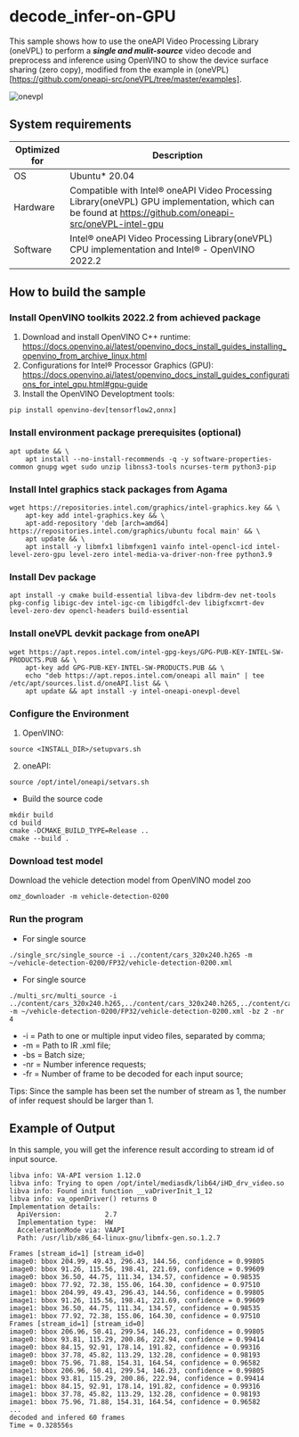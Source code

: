 # decode_infer-on-GPU
This sample shows how to use the oneAPI Video Processing Library (oneVPL) to perform a ***single and mulit-source*** video decode and preprocess and inference using OpenVINO to show the device surface sharing (zero copy), modified from the example in (oneVPL)[https://github.com/oneapi-src/oneVPL/tree/master/examples].

![onevpl](https://user-images.githubusercontent.com/91237924/195313571-cfd0fa36-74d5-4097-8c92-a78134462a22.png)

## System requirements

| Optimized for    | Description
|----------------- | ----------------------------------------
| OS               | Ubuntu* 20.04
| Hardware         | Compatible with Intel® oneAPI Video Processing Library(oneVPL) GPU implementation, which can be found at https://github.com/oneapi-src/oneVPL-intel-gpu 
| Software         | Intel® oneAPI Video Processing Library(oneVPL) CPU implementation and Intel® - OpenVINO 2022.2

## How to build the sample

### Install OpenVINO toolkits 2022.2 from achieved package
1) Download and install OpenVINO C++ runtime:
https://docs.openvino.ai/latest/openvino_docs_install_guides_installing_openvino_from_archive_linux.html
2) Configurations for Intel® Processor Graphics (GPU):
https://docs.openvino.ai/latest/openvino_docs_install_guides_configurations_for_intel_gpu.html#gpu-guide
3) Install the OpenVINO Developtment tools:
```shell
pip install openvino-dev[tensorflow2,onnx]
```

### Install environment package prerequisites (optional)
```shell
apt update && \
    apt install --no-install-recommends -q -y software-properties-common gnupg wget sudo unzip libnss3-tools ncurses-term python3-pip
```

### Install Intel graphics stack packages from Agama
```shell
wget https://repositories.intel.com/graphics/intel-graphics.key && \
    apt-key add intel-graphics.key && \
    apt-add-repository 'deb [arch=amd64] https://repositories.intel.com/graphics/ubuntu focal main' && \
    apt update && \
    apt install -y libmfx1 libmfxgen1 vainfo intel-opencl-icd intel-level-zero-gpu level-zero intel-media-va-driver-non-free python3.9
```

### Install Dev package
```shell
apt install -y cmake build-essential libva-dev libdrm-dev net-tools pkg-config libigc-dev intel-igc-cm libigdfcl-dev libigfxcmrt-dev level-zero-dev opencl-headers build-essential
```

### Install oneVPL devkit package from oneAPI
```shell
wget https://apt.repos.intel.com/intel-gpg-keys/GPG-PUB-KEY-INTEL-SW-PRODUCTS.PUB && \
    apt-key add GPG-PUB-KEY-INTEL-SW-PRODUCTS.PUB && \
    echo "deb https://apt.repos.intel.com/oneapi all main" | tee /etc/apt/sources.list.d/oneAPI.list && \
    apt update && apt install -y intel-oneapi-onevpl-devel  
```

### Configure the Environment
1) OpenVINO:
```shell
source <INSTALL_DIR>/setupvars.sh
```
2) oneAPI:
```shell
source /opt/intel/oneapi/setvars.sh
```

- Build the source code
```
mkdir build
cd build
cmake -DCMAKE_BUILD_TYPE=Release ..
cmake --build .
```

### Download test model
Download the vehicle detection model from OpenVINO model zoo
```
omz_downloader -m vehicle-detection-0200
```

### Run the program
- For single source 
```
./single_src/single_source -i ../content/cars_320x240.h265 -m ~/vehicle-detection-0200/FP32/vehicle-detection-0200.xml 
```
- For single source 
```
./multi_src/multi_source -i ../content/cars_320x240.h265,../content/cars_320x240.h265,../content/cars_320x240.h265 -m ~/vehicle-detection-0200/FP32/vehicle-detection-0200.xml -bz 2 -nr 4
```

- -i = Path to one or multiple input video files, separated by comma;
- -m = Path to IR .xml file;
- -bs = Batch size;
- -nr = Number inference requests;
- -fr = Number of frame to be decoded for each input source;

Tips: Since the sample has been set the number of stream as 1, the number of infer request should be larger than 1.

## Example of Output
In this sample, you will get the inference result according to stream id of input source.
```
libva info: VA-API version 1.12.0
libva info: Trying to open /opt/intel/mediasdk/lib64/iHD_drv_video.so
libva info: Found init function __vaDriverInit_1_12
libva info: va_openDriver() returns 0
Implementation details:
  ApiVersion:           2.7  
  Implementation type:  HW
  AccelerationMode via: VAAPI
  Path: /usr/lib/x86_64-linux-gnu/libmfx-gen.so.1.2.7

Frames [stream_id=1] [stream_id=0]
image0: bbox 204.99, 49.43, 296.43, 144.56, confidence = 0.99805
image0: bbox 91.26, 115.56, 198.41, 221.69, confidence = 0.99609
image0: bbox 36.50, 44.75, 111.34, 134.57, confidence = 0.98535
image0: bbox 77.92, 72.38, 155.06, 164.30, confidence = 0.97510
image1: bbox 204.99, 49.43, 296.43, 144.56, confidence = 0.99805
image1: bbox 91.26, 115.56, 198.41, 221.69, confidence = 0.99609
image1: bbox 36.50, 44.75, 111.34, 134.57, confidence = 0.98535
image1: bbox 77.92, 72.38, 155.06, 164.30, confidence = 0.97510
Frames [stream_id=1] [stream_id=0]
image0: bbox 206.96, 50.41, 299.54, 146.23, confidence = 0.99805
image0: bbox 93.81, 115.29, 200.86, 222.94, confidence = 0.99414
image0: bbox 84.15, 92.91, 178.14, 191.82, confidence = 0.99316
image0: bbox 37.78, 45.82, 113.29, 132.28, confidence = 0.98193
image0: bbox 75.96, 71.88, 154.31, 164.54, confidence = 0.96582
image1: bbox 206.96, 50.41, 299.54, 146.23, confidence = 0.99805
image1: bbox 93.81, 115.29, 200.86, 222.94, confidence = 0.99414
image1: bbox 84.15, 92.91, 178.14, 191.82, confidence = 0.99316
image1: bbox 37.78, 45.82, 113.29, 132.28, confidence = 0.98193
image1: bbox 75.96, 71.88, 154.31, 164.54, confidence = 0.96582
...
decoded and infered 60 frames
Time = 0.328556s
```
